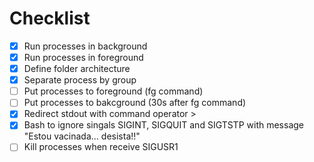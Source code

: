 # Checklist

- [X] Run processes in background
- [X] Run processes in foreground
- [X] Define folder architecture
- [X] Separate process by group
- [ ] Put processes to foreground (fg command)
- [ ] Put processes to bakcground (30s after fg command)
- [X] Redirect stdout with command operator >
- [X] Bash to ignore singals SIGINT, SIGQUIT and SIGTSTP with message "Estou vacinada... desista!!" 
- [ ] Kill processes when receive SIGUSR1
